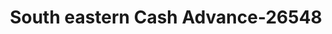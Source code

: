 ---
f_zip-code: 39367
f_state-code: MS
title: South eastern Cash Advance-26548
f_phone: 601-735-0500
f_city-only: Waynesboro
f_address: 908 Robinson Street Waynesboro
f_location-unique-id: '26548'
slug: south-eastern-cash-advance-26548
updated-on: '2024-05-30T13:46:58.046Z'
created-on: '2024-05-30T13:36:59.803Z'
published-on: '2024-05-30T13:54:32.469Z'
f_city-state: cms/city/waynesboro-ms.md
f_company: cms/company/south-eastern-cash-advance.md
f_state: cms/state/mississippi.md
layout: '[payday-loan].html'
tags: payday-loan
---